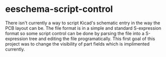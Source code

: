 # eeschema-script-control

There isn't currently a way to script Kicad's schematic entry in the way the PCB layout can be.
The file format is in a simple and standard S-expression format so some script control can be done by parsing the file into a S-expression tree and editing the file programatically.
This first goal of this project was to change the visibility of part fields which is implimented currently.

